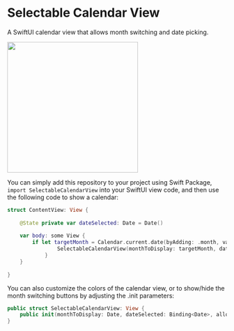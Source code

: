 # Selectable Calendar View

A SwiftUI calendar view that allows month switching and date picking.

<img height="300" src="https://raw.githubusercontent.com/mszpro/Selectable-Calendar-View/main/Social-Image.png">

You can simply add this repository to your project using Swift Package, `import SelectableCalendarView` into your SwiftUI view code, and then use the following code to show a calendar:

```swift
struct ContentView: View {
    
    @State private var dateSelected: Date = Date()
    
    var body: some View {
        if let targetMonth = Calendar.current.date(byAdding: .month, value: 0, to: Date()) {
                SelectableCalendarView(monthToDisplay: targetMonth, dateSelected: $dateSelected)
            }
    }
    
}
```

You can also customize the colors of the calendar view, or to show/hide the month switching buttons by adjusting the .init parameters:

```swift
public struct SelectableCalendarView: View {
    public init(monthToDisplay: Date, dateSelected: Binding<Date>, allowSwitchMonth: Bool = true, showMonthLabel: Bool = true) { ... }
}
```

